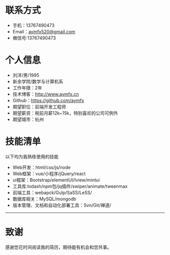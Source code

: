 
# 联系方式

- 手机：13767490473
- Email：aymfx520@gmail.com
- 微信号:13767490473



# 个人信息

 - 刘洋/男/1995
 - 新余学院/数学与计算机系
 - 工作年限：2年
 - 技术博客：http://www.aymfx.cn
 - Github：https://github.com/aymfx
 - 期望职位：前端开发工程师
 - 期望薪资：税前月薪12k~15k，特别喜欢的公司可例外
 - 期望城市：杭州

# 技能清单
以下均为我熟练使用的技能
- Web开发：html/css/js/node
- Web框架：vue/小程序/jQuery/react
- ui框架：Bootstrap/elementUI/Iview/mintui
- 工具库:lodash/npm包/jq插件/swiper/animate/tweenmax
- 前端工具：webapck/Gulp/SaSS/LeSS/
- 数据库相关：MySQL/mongodb
- 版本管理、文档和自动化部署工具：Svn/Git/禅道/

---      
# 致谢
感谢您花时间阅读我的简历，期待能有机会和您共事。






    
    